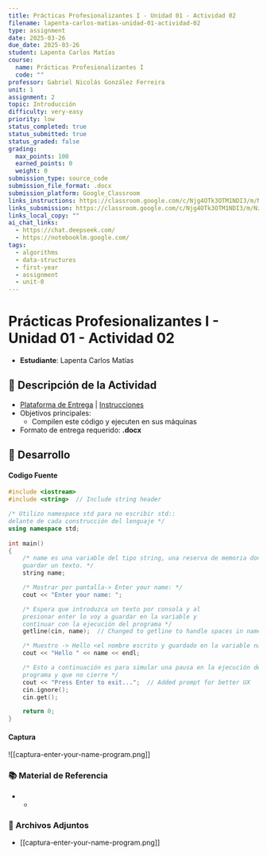 ```yaml
---
title: Prácticas Profesionalizantes I - Unidad 01 - Actividad 02
filename: lapenta-carlos-matias-unidad-01-actividad-02
type: assignment
date: 2025-03-26
due_date: 2025-03-26
student: Lapenta Carlos Matías
course:
  name: Prácticas Profesionalizantes I
  code: ""
professor: Gabriel Nicolás González Ferreira
unit: 1
assignment: 2
topic: Introducción
difficulty: very-easy
priority: low
status_completed: true
status_submitted: true
status_graded: false
grading:
  max_points: 100
  earned_points: 0
  weight: 0
submission_type: source_code
submission_file_format: .docx
submission_platform: Google_Classroom
links_instructions: https://classroom.google.com/c/Njg4OTk3OTM1NDI3/m/NzYyNzA3NzMyOTQ4/details
links_subsmission: https://classroom.google.com/c/Njg4OTk3OTM1NDI3/m/NzYyNzA3NzMyOTQ4/details
links_local_copy: ""
ai_chat_links:
  - https://chat.deepseek.com/
  - https://notebooklm.google.com/
tags:
  - algorithms
  - data-structures
  - first-year
  - assignment
  - unit-0
---
```

# Prácticas Profesionalizantes I - Unidad 01 - Actividad 02
<!--
- **Materia**: `= this.course.name`
- **Unidad**: `= this.unit`
- **Actividad**: `= this.assignment`
- **Tema**: `= this.topic`
- **Profesor**: `= this.professor`
- **Estudiante**: `= this.student`
- **Fecha de entrega**: `= this.due_date`
- **Completado**: `= this.status_completed`
- **Instrucciones**: `= this.links_instructions`
- **Copia Local**: `= this.links_local_file`
- **Enlace de Entrega**: `= this.links_submission`
-->
- **Estudiante**: Lapenta Carlos Matías

## 📌 Descripción de la Actividad

- [Plataforma de Entrega](https://classroom.google.com/c/Njg4OTk3OTM1NDI3/m/NzYyNzA3NzMyOTQ4/details) | [Instrucciones](https://classroom.google.com/c/Njg4OTk3OTM1NDI3/m/NzYyNzA3NzMyOTQ4/details)
- Objetivos principales:
    - Compilen este código y ejecuten en sus máquinas
- Formato de entrega requerido: **.docx**

## 📝 Desarrollo

#### Codigo Fuente
```cpp
#include <iostream>  
#include <string>  // Include string header

/* Utilizo namespace std para no escribir std::
delante de cada construcción del lenguaje */  
using namespace std;  
  
int main()  
{  
    /* name es una variable del tipo string, una reserva de memoria donde voy a
    guardar un texto. */  
    string name;  

    /* Mostrar por pantalla-> Enter your name: */  
    cout << "Enter your name: ";  

    /* Espera que introduzca un texto por consola y al
    presionar enter lo voy a guardar en la variable y
    continuar con la ejecución del programa */  
    getline(cin, name);  // Changed to getline to handle spaces in names

    /* Muestro -> Hello <el nombre escrito y guardado en la variable name> */  
    cout << "Hello " << name << endl;  

    /* Esto a continuación es para simular una pausa en la ejecución del
    programa y que no cierre */  
    cout << "Press Enter to exit...";  // Added prompt for better UX
    cin.ignore();  
    cin.get();  

    return 0;  
}
```

#### Captura 
![[captura-enter-your-name-program.png]]

### 📚 Material de Referencia

- -

### 📂 Archivos Adjuntos

- [[captura-enter-your-name-program.png]]